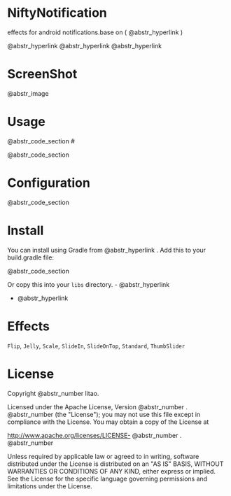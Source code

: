 # NiftyNotification

effects for android notifications.base on ( @abstr_hyperlink )

@abstr_hyperlink @abstr_hyperlink @abstr_hyperlink 

# ScreenShot

@abstr_image 

# Usage

@abstr_code_section #

@abstr_code_section 

# Configuration

@abstr_code_section 

# Install

You can install using Gradle from @abstr_hyperlink . Add this to your build.gradle file:

@abstr_code_section 

Or copy this into your `libs` directory. \- @abstr_hyperlink 

  * @abstr_hyperlink 



# Effects

`Flip`, `Jelly`, `Scale`, `SlideIn`, `SlideOnTop`, `Standard`, `ThumbSlider`

# License

Copyright @abstr_number litao.

Licensed under the Apache License, Version @abstr_number . @abstr_number (the "License"); you may not use this file except in compliance with the License. You may obtain a copy of the License at

http://www.apache.org/licenses/LICENSE- @abstr_number . @abstr_number 

Unless required by applicable law or agreed to in writing, software distributed under the License is distributed on an "AS IS" BASIS, WITHOUT WARRANTIES OR CONDITIONS OF ANY KIND, either express or implied. See the License for the specific language governing permissions and limitations under the License.
